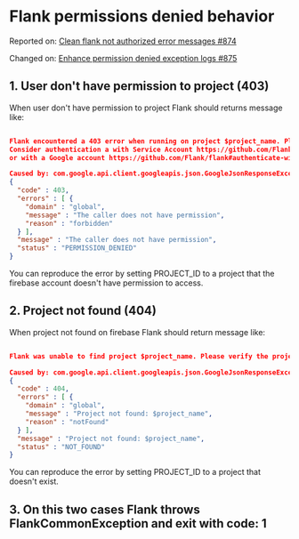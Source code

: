 # Flank permissions denied behavior

Reported on: [Clean flank not authorized error messages #874](https://github.com/Flank/flank/issues/874)

Changed on: [Enhance permission denied exception logs #875](https://github.com/Flank/flank/pull/875)

## 1. User don't have permission to project (403)

When user don't have permission to project Flank should returns message like:

```json

Flank encountered a 403 error when running on project $project_name. Please verify this credential is authorized for the project.
Consider authentication a with Service Account https://github.com/Flank/flank#authenticate-with-a-service-account
or with a Google account https://github.com/Flank/flank#authenticate-with-a-google-account

Caused by: com.google.api.client.googleapis.json.GoogleJsonResponseException: 403 Forbidden
{
  "code" : 403,
  "errors" : [ {
    "domain" : "global",
    "message" : "The caller does not have permission",
    "reason" : "forbidden"
  } ],
  "message" : "The caller does not have permission",
  "status" : "PERMISSION_DENIED"
}

```

You can reproduce the error by setting PROJECT_ID to a project that the firebase account doesn't have permission to access.

## 2. Project not found (404)

When project not found on firebase Flank should return message like:

```json

Flank was unable to find project $project_name. Please verify the project id.

Caused by: com.google.api.client.googleapis.json.GoogleJsonResponseException: 404 Not Found
{
  "code" : 404,
  "errors" : [ {
    "domain" : "global",
    "message" : "Project not found: $project_name",
    "reason" : "notFound"
  } ],
  "message" : "Project not found: $project_name",
  "status" : "NOT_FOUND"
}

```

You can reproduce the error by setting PROJECT_ID to a project that doesn't exist.

## 3. On this two cases Flank throws FlankCommonException and exit with code: 1
